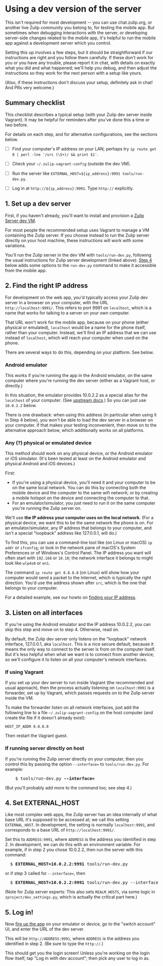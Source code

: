 # Using a dev version of the server

This isn't required for most development -- you can use chat.zulip.org,
or another live Zulip community you belong to, for testing the mobile app.
But sometimes when debugging interactions with the server, or developing
server-side changes related to the mobile app, it's helpful to run the
mobile app against a development server which you control.

Setting this up involves a few steps, but it should be straightforward if
our instructions are right and you follow them carefully.  If these don't
work for you or you have any trouble, please report it in chat, with details
on exactly what you did and what happened; we'll help you debug, and then
adjust the instructions so they work for the next person with a setup like
yours.

(Also, if these instructions don't discuss your setup, definitely ask in
chat!  And PRs very welcome.)


## Summary checklist

This checklist describes a typical setup (with your Zulip dev server
inside Vagrant).  It may be helpful for reminders after you've done
this a time or two before.

For details on each step, and for alternative configurations, see the
sections below.

- [ ] Find your computer's IP address on your LAN; perhaps try
      `ip route get 8 | perl -lne '/src (\S+)/ && print $1'`.
- [ ] Check your `~/.zulip-vagrant-config` (outside the dev VM).
- [ ] Run the server like `EXTERNAL_HOST=${ip_address}:9991 tools/run-dev.py`.
- [ ] Log in at `http://${ip_address}:9991`.  Type `http://` explicitly.


## 1. Set up a dev server

First, if you haven't already, you'll want to install and provision a
[Zulip Server dev VM](https://zulip.readthedocs.io/en/latest/development/overview.html).

For most people the recommended setup uses Vagrant to manage a VM containing
the Zulip server.  If you choose instead to run the Zulip server directly on
your host machine, these instructions will work with some variations.

You'll run the Zulip server in the dev VM with `tools/run-dev.py`, following
the usual instructions for Zulip server development (linked above).  [Step
4](#4-set-external_host) below adds some options to the `run-dev.py` command
to make it accessible from the mobile app.


## 2. Find the right IP address

For development on the web app, you'd typically access your Zulip dev server
in a browser on your computer, with the URL `http://localhost:9991/`.  This
refers to port 9991 on `localhost`, which is a name that works for talking
to a server on your own computer.

That URL won't work for the mobile app, because on your phone (either
physical or emulated), `localhost` would be a name for the phone itself,
rather than your computer.  Instead, we'll find an IP address that we can
use instead of `localhost`, which will reach your computer when used on the
phone.

There are several ways to do this, depending on your platform.  See below.

### Android emulator

This works if you're running the app in the Android emulator, on the same
computer where you're running the dev server (either as a Vagrant host, or
directly.)

In this situation, the emulator provides 10.0.2.2 as a special alias for the
`localhost` of your computer.  (See [upstream docs][android-emulator-net].)
So you can just use `10.0.2.2` below.

There is one drawback: when using this address (in particular when using it
in Step 4 below), you won't be able to load the dev server in a browser on
your computer.  If that makes your testing inconvenient, then move on to the
alternative approach below, which additionally works on all platforms.

[android-emulator-net]: https://developer.android.com/studio/run/emulator-networking

### Any (?) physical or emulated device

This method should work on any physical device, or the Android emulator or
iOS simulator.  (It's been tested at least on the Android emulator and
physical Android and iOS devices.)

First:
* If you're using a physical device, you'll need it and your computer to be
  on the same local network.  You can do this by connecting both the mobile device
  and the computer to the same wifi network; or by creating a mobile hotspot
  on the device and connecting the computer to that.
* For an emulator/simulator, you just need to run it on the same computer
  you're running the Zulip server on.

We'll use **the IP address your computer uses on the local network**.  (For
a physical device, we want this to be the same network the phone is on.  For
an emulator/simulator, any IP address that belongs to your computer, and
isn't a special "loopback" address like 127.0.0.1, will do.)

To find this, you can use a command-line tool like (on Linux or macOS)
`ip addr` or `ifconfig`; or look in the network pane of macOS's System
Preferences or of Windows's Control Panel.  The IP address you want
will often start with `192.168` or `10.10`; the network interface it
belongs to might look like `wlp4s0` or `en1`.

The command `ip route get 8.8.8.8` (on Linux) will show how your
computer would send a packet to the Internet, which is typically the
right direction.  You'd use the address shown after `src`, which is
the one that belongs to your computer.

For a detailed example, see our howto on [finding your IP
address](find-ip-address.md).


## 3. Listen on all interfaces

If you're using the Android emulator and the IP address 10.0.2.2, you can
skip this step and move on to step 4.  Otherwise, read on.

By default, the Zulip dev server only listens on the "loopback" network
interface, 127.0.0.1, aka `localhost`.  This is a nice secure default,
because it means the only way to connect to the server is from on the
computer itself.  But it's less helpful when what we want is to connect from
another device; so we'll configure it to listen on all your computer's
network interfaces.

### If using Vagrant

If you set up your dev server to run inside Vagrant (the recommended and
usual approach), then the process actually listening on `localhost:9991` is
a forwarder, set up by Vagrant, which passes requests on to the Zulip
server inside the VM.

To make the forwarder listen on all network interfaces, just add the
following line to a file `~/.zulip-vagrant-config` on the host computer
(and create the file if it doesn't already exist):
```
HOST_IP_ADDR 0.0.0.0
```

Then restart the Vagrant guest.

### If running server directly on host

If you're running the Zulip server directly on your computer, then you
control this by passing the option `--interface=` to `tools/run-dev.py`.
For example:
<pre>
    $ tools/run-dev.py <strong>--interface=</strong>
</pre>

(But you'll probably add more to the command too; see step 4.)


## 4. Set EXTERNAL_HOST

Like most complex web apps, the Zulip server has an idea internally of what
base URL it's supposed to be accessed at; we call this setting
`EXTERNAL_HOST`.  In development, the setting is normally `localhost:9991`,
and corresponds to a base URL of `http://localhost:9991/`.

Set this to `ADDRESS:9991`, where `ADDRESS` is the address you identified in
step 2.  In development, we can do this with an environment variable.  For
example, if in step 2 you chose 10.0.2.2, then run the server with this
command:

<pre>
  $ <strong>EXTERNAL_HOST=10.0.2.2:9991</strong> tools/run-dev.py
</pre>

or if step 3 called for `--interface=`, then

<pre>
  $ <strong>EXTERNAL_HOST=10.0.2.2:9991</strong> tools/run-dev.py --interface=
</pre>

(Note for Zulip server experts: This also sets `REALM_HOSTS`, via some logic
in `zproject/dev_settings.py`, which is actually the critical part here.)


## 5. Log in!

Now [fire up the app](build-run.md) on your emulator or device, go to the
"switch account" UI, and enter the URL of the dev server.

This will be `http://ADDRESS:9991`, where `ADDRESS` is the address you
identified in step 2.  (Be sure to type the `http://`.)

This should get you the login screen!  Unless you're working on the login
flow itself, tap "Log in with dev account"; then pick any user to log in as.
